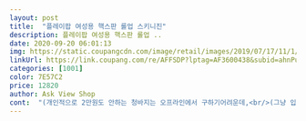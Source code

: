 ```yaml
---
layout: post 
title:  "플레이팝 여성용 핵스판 롤업 스키니진" 
description: 플레이팝 여성용 핵스판 롤업 ..
date: 2020-09-20 06:01:13 
img: https://static.coupangcdn.com/image/retail/images/2019/07/17/11/1/1a1cb473-953c-4bf9-a1a5-312751839b24.jpg 
linkUrl: https://link.coupang.com/re/AFFSDP?lptag=AF3600438&subid=ahnPublicAsk&pageKey=261992046&itemId=820224338&vendorItemId=71466263140&traceid=V0-113-0a77766de8dd69df 
categories: [1001] 
color: 7E57C2 
price: 12820 
author: Ask View Shop 
cont:  "(개인적으로 2만원도 안하는 청바지는 오프라인에서 구하기어려운데,<br/>(그냥 입은그대로 보임)<br/>(체형에 따라 다르게 느껴지니 참고만.<br/>.<br/>!)<br/>가장 마음에 드는게 정말 꽉 끼는 스키니가 아니라 만족.<br/><br/>다리가 길어보이는 그런 착시효과는 없습니다.<br/><br/>다리한쪽은 스티치.<br/>한쪽은 실자루?!살보이는 그런디자인?뭐라표현해야나<br/>롤업이 자유롭고 밑단이 예쁘게 나와서 그냥 입건.<br/>롤업하건 이쁨.<br/><br/>많이 찢어진거 싫어하는분 추천.<br/><br/>버클구멍이 작아서 칼로 더 넓힘<br/>사진은 안이쁘게 나왔는데 실물 이쁩니다.<br/><br/>색상은 누구나 다 아는 그냥 청바지색.<br/><br/>암튼 예쁩니다.<br/><br/>입고벗기 편함.<br/><br/>재구매의사.<br/>.<br/>동일회사 제품으로 구매의사 있어요.<br/><br/>지퍼가 잘 안올라가요.<br/><br/>핏은 무난한 정도? 예뻐요.<br/><br/>고탄력스판은 아닌듯.<br/>.<br/><br/>그거따지면 잘 샀지만, 가격만큼은 조금 못미치는거같아요.<br/>)<br/>그냥 면 재질은 앉았다 섯다 하고<br/>그냥 스판 조금 있는정도.<br/><br/>그런면에서 아주 좋네요.<br/>^^<br/>날이 슬슬 추워져서 긴 청바지가 필요해서 구매했는데요<br/>다리는 진짜이쁘게 잘 맞아요 그래서 또L사이즈는 클 것 같은 느낌입니다 27인치까지 M사이즈 입기좋으실 것 같아요 다리에비헤 허리가 날씬한분들이 맞으실 것 같은 바지에요 암튼 맘에는 듭니당<br/>다만 제가 리뷰를 잘 보고샀는데 저는 허리를 28을 입는데<br/>디지인은 우선 이뻐요 가격대비 정말이쁘고 소재도 튼튼하니 신축성도 있고 좋구요<br/>마음에 듭니다.<br/><br/>모양이 영안이쁜데요.<br/><br/>색감도 너무 어둡거나 밝으면<br/>스판이 아주 좋아서 움직임도 편해요.<br/><br/>암튼 각 다리쪽 마다 스타일 다름.<br/><br/>암튼 크게 두께감은 없어서 봄.<br/>가을에 좋을거 같아요.<br/><br/>얇은 청바지 입니다.<br/><br/>얇은편의 가벼운 재질이구요.<br/><br/>여름에 더위에 핫팬츠나 반바지만 입으시는분 제외하곤 초여름도 입으실수 있을듯.<br/><br/>움직임 많으면 무릎도 튀어 나와<br/>윗옷 맞추기도 좀 그런데 색감도 적당해요.<br/><br/>키165<br/>평소 사이즈M<br/>핏이 예뻐요.<br/> ㅎㅎ<br/>허리부분이 좀 쪼여서 어떻게 늘려입어야할 것 같네요ㅠ<br/>" 
---
```

